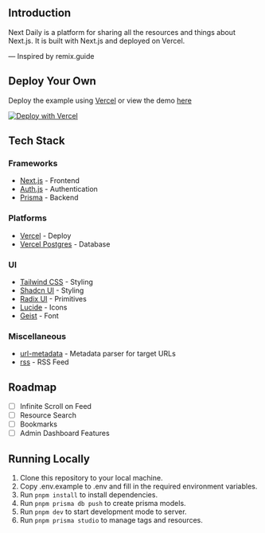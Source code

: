 ## Introduction

Next Daily is a platform for sharing all the resources and things about Next.js. It is built with Next.js and deployed on Vercel.

— Inspired by remix.guide

## Deploy Your Own

Deploy the example using [Vercel](https://vercel.com) or view the demo [here](https://nextdaily.vercel.app)

[![Deploy with Vercel](https://vercel.com/button)](https://vercel.com/new/clone?repository-url=https%3A%2F%2Fgithub.com%2Feckoln%2Fnextdaily)

## Tech Stack

### Frameworks

- [Next.js](https://nextjs.org) - Frontend
- [Auth.js](https://authjs.dev) - Authentication
- [Prisma](https://www.prisma.io) - Backend

### Platforms

- [Vercel](https://vercel.com) - Deploy
- [Vercel Postgres](https://vercel.com/docs/storage/vercel-postgres) - Database

### UI

- [Tailwind CSS](https://tailwindcss.com) - Styling
- [Shadcn UI](https://ui.shadcn.com) - Styling
- [Radix UI](https://www.radix-ui.com/primitives) - Primitives
- [Lucide](https://lucide.dev/icons) - Icons
- [Geist](https://github.com/vercel/geist-font) - Font

### Miscellaneous

- [url-metadata](https://github.com/laurengarcia/url-metadata) - Metadata parser for target URLs
- [rss](https://github.com/dylang/node-rss) - RSS Feed

## Roadmap

- [ ] Infinite Scroll on Feed
- [ ] Resource Search
- [ ] Bookmarks
- [ ] Admin Dashboard Features

## Running Locally

1. Clone this repository to your local machine.
2. Copy .env.example to .env and fill in the required environment variables.
3. Run `pnpm install` to install dependencies.
4. Run `pnpm prisma db push` to create prisma models.
5. Run `pnpm dev` to start development mode to server.
6. Run `pnpm prisma studio` to manage tags and resources.
